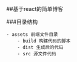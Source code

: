 ##基于react的简单博客


###目录结构
```
- assets 前端文件目录
    - build 构建代码的脚本
    - dist 生成后的代码
    - src 源文件代码
    
```